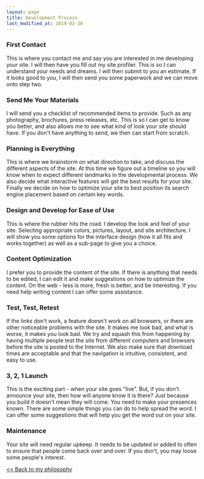 ```yaml
---
layout: page
title: Development Process
last_modified_at: 2019-02-20
---
```

### First Contact

This is where you contact me and say you are interested in me developing your site. I will then have you fill out my site profiler. This is so I can understand your needs and dreams. I will then submit to you an estimate. If it looks good to you, I will then send you some paperwork and we can move onto step two.

### Send Me Your Materials

I will send you a checklist of recommended items to provide. Such as any photography, brochures, press releases, etc. This is so I can get to know you better, and also allows me to see what kind of look your site should have. If you don't have anything to send, we then can start from scratch.

### Planning is Everything

This is where we brainstorm on what direction to take, and discuss the different aspects of the site. At this time we figure out a timeline so you will know when to expect different landmarks in the developmental process. We also decide what interactive features will get the best results for your site. Finally we decide on how to optimize your site to best position its search engine placement based on certain key words.

### Design and Develop for Ease of Use

This is where the rubber hits the road. I develop the look and feel of your site. Selecting appropriate colors, pictures, layout, and site architecture. I will show you some options for the interface design (how it all fits and works together) as well as a sub-page to give you a choice.

### Content Optimization

I prefer you to provide the content of the site. If there is anything that needs to be edited, I can edit it and make suggestions on how to optimize the content. On the web - less is more, fresh is better, and be interesting. If you need help writing content I can offer some assistance.

### Test, Test, Retest

If the links don't work, a feature doesn't work on all browsers, or there are other noticeable problems with the site. It makes me look bad, and what is worse, it makes you look bad. We try and squash this from happening by having multiple people test the site from different computers and browsers before the site is posted to the Internet. We also make sure that download times are acceptable and that the navigation is intuitive, consistent, and easy to use.

### 3, 2, 1 Launch

This is the exciting part - when your site goes "live". But, if you don't announce your site, then how will anyone know it is there? Just because you build it doesn't mean they will come. You need to make your presences known. There are some simple things you can do to help spread the word. I can offer some suggestions that will help you get the word out on your site.

### Maintenance

Your site will need regular upkeep. It needs to be updated or added to often to ensure that people come back over and over. If you don't, you may loose some people's interest.

[&lt;&lt; Back to my philosophy](philosophy.html)